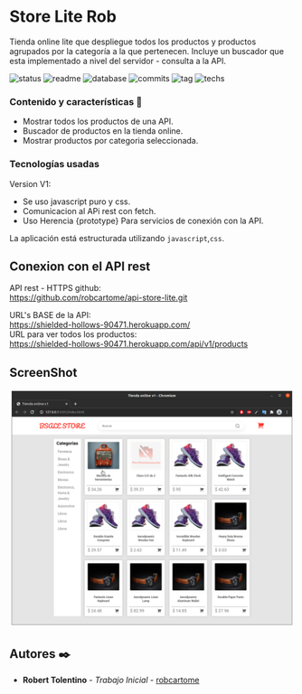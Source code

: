 # Store Lite Rob
Tienda online lite que despliegue todos los productos y productos agrupados por la categoría a la que pertenecen. Incluye un buscador que esta implementado a nivel del servidor - consulta a la API.

![status](https://img.shields.io/badge/status-running-green.svg?colorB=00C106) ![readme](https://img.shields.io/badge/readme-OK-green.svg?colorB=00C106) ![database](https://img.shields.io/badge/database-OK-green.svg?colorB=00C106) ![commits](https://img.shields.io/badge/commits-21-blue.svg) ![tag](https://img.shields.io/badge/tag-v0.1-orange.svg)
![techs](https://img.shields.io/badge/techs-javascript—css-yellow.svg)

### Contenido y características 🚀
- Mostrar todos los productos de una API.
- Buscador de productos en la tienda online.
- Mostrar productos por categoria seleccionada.

### Tecnologías usadas

Version V1:
- Se uso javascript puro y css.
- Comunicacion al APi rest con fetch.
- Uso Herencia {prototype} Para servicios de conexión con la API. 

La aplicación está estructurada utilizando
`javascript`,`css`.

## Conexion con el API rest
API rest - HTTPS github:                
https://github.com/robcartome/api-store-lite.git                      
                 
URL's BASE de la API:                  
https://shielded-hollows-90471.herokuapp.com/     
URL para ver todos los productos:                  
https://shielded-hollows-90471.herokuapp.com/api/v1/products           

## ScreenShot
<img src="/ScreenshotStoreOnline.png" alt="screen"/>

## Autores ✒️

* **Robert Tolentino** - *Trabajo Inicial* - [robcartome](https://github.com/robcartome)
